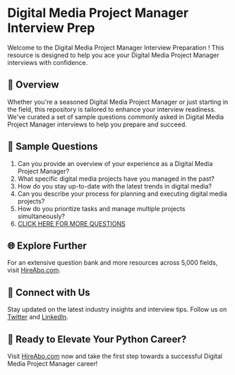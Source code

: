 # Digital Media Project Manager Interview Prep

Welcome to the Digital Media Project Manager Interview Preparation ! This resource is designed to help you ace your Digital Media Project Manager interviews with confidence.

## 🚀 Overview

Whether you're a seasoned Digital Media Project Manager or just starting in the field, this repository is tailored to enhance your interview readiness. We've curated a set of sample questions commonly asked in Digital Media Project Manager interviews to help you prepare and succeed.

## 📝 Sample Questions

1. Can you provide an overview of your experience as a Digital Media Project Manager?
2. What specific digital media projects have you managed in the past?
3. How do you stay up-to-date with the latest trends in digital media?
4. Can you describe your process for planning and executing digital media projects?
5. How do you prioritize tasks and manage multiple projects simultaneously?
6. [CLICK HERE FOR MORE QUESTIONS](https://hireabo.com/job/8_4_36/Digital%20Media%20Project%20Manager)

## 🌐 Explore Further

For an extensive question bank and more resources across 5,000 fields, visit [HireAbo.com](https://www.hireabo.com).

## 📱 Connect with Us

Stay updated on the latest industry insights and interview tips. Follow us on [Twitter](https://twitter.com/hireabo) and [LinkedIn](https://www.linkedin.com/in/hire-abo-3609972a8/).

## 🚀 Ready to Elevate Your Python Career?

Visit [HireAbo.com](https://www.hireabo.com) now and take the first step towards a successful Digital Media Project Manager career!